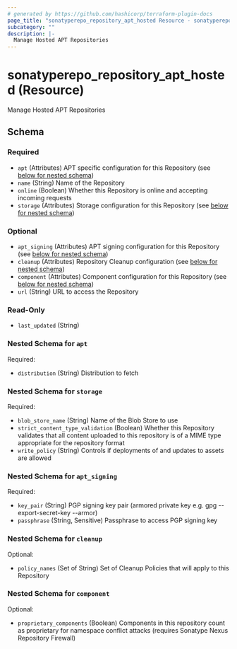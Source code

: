```yaml
---
# generated by https://github.com/hashicorp/terraform-plugin-docs
page_title: "sonatyperepo_repository_apt_hosted Resource - sonatyperepo"
subcategory: ""
description: |-
  Manage Hosted APT Repositories
---
```


# sonatyperepo_repository_apt_hosted (Resource)

Manage Hosted APT Repositories



<!-- schema generated by tfplugindocs -->
## Schema

### Required

- `apt` (Attributes) APT specific configuration for this Repository (see [below for nested schema](#nestedatt--apt))
- `name` (String) Name of the Repository
- `online` (Boolean) Whether this Repository is online and accepting incoming requests
- `storage` (Attributes) Storage configuration for this Repository (see [below for nested schema](#nestedatt--storage))

### Optional

- `apt_signing` (Attributes) APT signing configuration for this Repository (see [below for nested schema](#nestedatt--apt_signing))
- `cleanup` (Attributes) Repository Cleanup configuration (see [below for nested schema](#nestedatt--cleanup))
- `component` (Attributes) Component configuration for this Repository (see [below for nested schema](#nestedatt--component))
- `url` (String) URL to access the Repository

### Read-Only

- `last_updated` (String)

<a id="nestedatt--apt"></a>
### Nested Schema for `apt`

Required:

- `distribution` (String) Distribution to fetch


<a id="nestedatt--storage"></a>
### Nested Schema for `storage`

Required:

- `blob_store_name` (String) Name of the Blob Store to use
- `strict_content_type_validation` (Boolean) Whether this Repository validates that all content uploaded to this repository is of a MIME type appropriate for the repository format
- `write_policy` (String) Controls if deployments of and updates to assets are allowed


<a id="nestedatt--apt_signing"></a>
### Nested Schema for `apt_signing`

Required:

- `key_pair` (String) PGP signing key pair (armored private key e.g. gpg --export-secret-key --armor)
- `passphrase` (String, Sensitive) Passphrase to access PGP signing key


<a id="nestedatt--cleanup"></a>
### Nested Schema for `cleanup`

Optional:

- `policy_names` (Set of String) Set of Cleanup Policies that will apply to this Repository


<a id="nestedatt--component"></a>
### Nested Schema for `component`

Optional:

- `proprietary_components` (Boolean) Components in this repository count as proprietary for namespace conflict attacks (requires Sonatype Nexus Repository Firewall)
